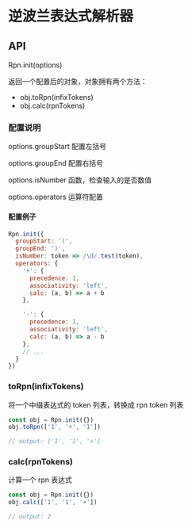# 逆波兰表达式解析器


## API

Rpn.init(options)

返回一个配置后的对象，对象拥有两个方法：

- obj.toRpn(infixTokens)
- obj.calc(rpnTokens)

### 配置说明

options.groupStart
配置左括号

options.groupEnd
配置右括号

options.isNumber
函数，检查输入的是否数值

options.operators
运算符配置


#### 配置例子

```js
Rpn.init({
  groupStart: '(',
  groupEnd: ')',
  isNumber: token => /\d/.test(token),
  operators: {
    '+': {
      precedence: 1,
      associativity: 'left',
      calc: (a, b) => a + b
    },

    '-': {
      precedence: 1,
      associativity: 'left',
      calc: (a, b) => a - b
    },
    // ...
  }
})
```

### toRpn(infixTokens)

将一个中缀表达式的 token 列表，转换成 rpn token 列表

```js
const obj = Rpn.init({})
obj.toRpn(['1', '+', '1'])

// output: ['1', '1', '+']
```


### calc(rpnTokens)

计算一个 rpn 表达式

```js
const obj = Rpn.init({})
obj.calc(['1', '1', '+'])

// output: 2
```
